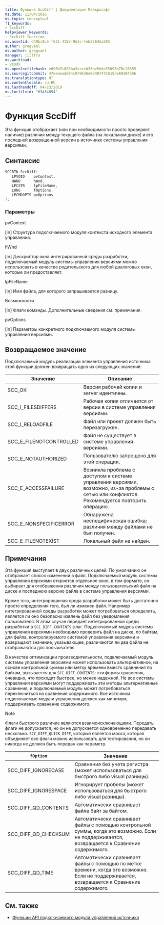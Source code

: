 ```yaml
---
title: Функция SccDiff | Документация Майкрософт
ms.date: 11/04/2016
ms.topic: conceptual
f1_keywords:
- SccDiff
helpviewer_keywords:
- SccDiff function
ms.assetid: d49bc8c5-f631-4153-9d3c-feb3564da305
author: gregvanl
ms.author: gregvanl
manager: jillfra
ms.workload:
- vssdk
ms.openlocfilehash: ed96b7c893ba3ececb33be5dda55093b70c28659
ms.sourcegitcommit: 47eeeeadd84c879636e9d48747b615de69384356
ms.translationtype: HT
ms.contentlocale: ru-RU
ms.lasthandoff: 04/23/2019
ms.locfileid: "63434694"
---
```

# <a name="sccdiff-function"></a>Функция SccDiff
Эта функция отображает (или при необходимости просто проверяет наличие) различия между текущего файла (на локальном диске) и его последней возвращенной версии в источнике системы управления версиями.

## <a name="syntax"></a>Синтаксис

```cpp
SCCRTN SccDiff(
   LPVOID    pvContext,
   HWND      hWnd,
   LPCSTR    lpFileName,
   LONG      fOptions,
   LPCMDOPTS pvOptions
);
```

### <a name="parameters"></a>Параметры
 pvContext

[in] Структура подключаемого модуля контекста исходного элемента управления.

 hWnd

[in] Дескриптор окна интегрированной среды разработки, подключаемый модуль системы управления версиями можно использовать в качестве родительского для любой диалоговых окон, которые он предоставляет.

 lpFileName

[in] Имя файла, для которого запрашивается разницу.

 Возможности

[in] Флаги команды. Дополнительные сведения см. примечания.

 pvOptions

[in] Параметры конкретного подключаемого модуля системы управления версиями.

## <a name="return-value"></a>Возвращаемое значение
 Подключаемый модуль реализации элемента управления источника этой функции должен возвращать одно из следующих значений:

|Значение|Описание|
|-----------|-----------------|
|SCC_OK|Версия рабочей копии и server идентичны.|
|SCC_I_FILESDIFFERS|Рабочая копия отличается от версии в системе управления версиями.|
|SCC_I_RELOADFILE|Файл или проект должен быть перезагружен.|
|SCC_E_FILENOTCONTROLLED|Файл не существует в системе управления версиями.|
|SCC_E_NOTAUTHORIZED|Пользователю запрещено для этой операции.|
|SCC_E_ACCESSFAILURE|Возникла проблема с доступом к системе управления версиями, возможно, из-за проблемы с сетью или конфликтов. Рекомендуется повторить операцию.|
|SCC_E_NONSPECIFICERROR|Обнаружена неспецифическая ошибка; различия между файлами не был получен.|
|SCC_E_FILENOTEXIST|Локальный файл не найден.|

## <a name="remarks"></a>Примечания
 Эта функция выступает в двух различных целей. По умолчанию он отображает список изменений в файл. Подключаемый модуль системы управления версиями откроется отдельное окно, в том формате, он выбирает для отображения различия между пользовательский файл на диске и последнюю версию файла в системе управления версиями.

 Кроме того, интегрированная среда разработки может быть достаточно просто определения того, был ли изменен файл. Например интегрированной среды разработки может потребоваться определить, является ли оно безопасно извлечь файл без уведомления пользователя. В этом случае передает интегрированной среды разработки в `SCC_DIFF_CONTENTS` флаг. Подключаемый модуль системы управления версиями необходимо проверить файл на диске, по байтам, для файла, контролируемого системой управления версиями и возвращают значение, указывающее, различаются ли два файла не отображаются для пользователя.

 В качестве оптимизации производительности, подключаемый модуль системы управления версиями может использовать альтернативное, на основе контрольной суммы или метку времени вместо сравнения по байтам, вызывается для `SCC_DIFF_CONTENTS`: эти формы сравнения, очевидно, что проходит быстрее, но менее надежной. Не все системы управления версиями могут поддерживать эти методы альтернативные сравнения, и подключаемый модуль может потребоваться переключиться на сравнение содержимого. Все источника подключаемые модули управления должен как минимум, поддерживать сравнение содержимого.

> [!NOTE]
> Флаги быстрого различие являются взаимоисключающими. Передать флаги не допускается, но он не допускается одновременно передавать несколько. `SCC_DIFF_QUICK_DIFF`, который является маска, которая объединяет все флаги можно использовать для тестирования, но он никогда не должен быть передан как параметр.

|`fOption`|Значение|
|---------------|-------------|
|SCC_DIFF_IGNORECASE|Сравнение без учета регистра (может использоваться для быстрого либо visual разницы).|
|SCC_DIFF_IGNORESPACE|Игнорирует пробелы (может использоваться для быстрого либо visual разницы).|
|SCC_DIFF_QD_CONTENTS|Автоматически сравнивает файле байт за байтом.|
|SCC_DIFF_QD_CHECKSUM|Автоматически сравнивает файлы с помощью контрольной суммы, когда это возможно. Если не поддерживается, возвращается к Сравнение содержимого.|
|SCC_DIFF_QD_TIME|Автоматически сравнивает файлы с помощью по метке времени, когда это возможно. Если не поддерживается, возвращается к Сравнение содержимого.|

## <a name="see-also"></a>См. также
- [Функции API подключаемого модуля управления источника](../extensibility/source-control-plug-in-api-functions.md)